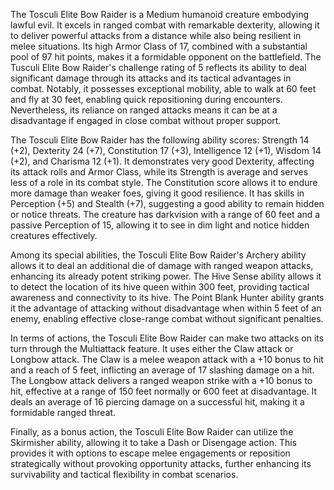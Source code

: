 The Tosculi Elite Bow Raider is a Medium humanoid creature embodying lawful evil. It excels in ranged combat with remarkable dexterity, allowing it to deliver powerful attacks from a distance while also being resilient in melee situations. Its high Armor Class of 17, combined with a substantial pool of 97 hit points, makes it a formidable opponent on the battlefield. The Tusculi Elite Bow Raider's challenge rating of 5 reflects its ability to deal significant damage through its attacks and its tactical advantages in combat. Notably, it possesses exceptional mobility, able to walk at 60 feet and fly at 30 feet, enabling quick repositioning during encounters. Nevertheless, its reliance on ranged attacks means it can be at a disadvantage if engaged in close combat without proper support.

The Tosculi Elite Bow Raider has the following ability scores: Strength 14 (+2), Dexterity 24 (+7), Constitution 17 (+3), Intelligence 12 (+1), Wisdom 14 (+2), and Charisma 12 (+1). It demonstrates very good Dexterity, affecting its attack rolls and Armor Class, while its Strength is average and serves less of a role in its combat style. The Constitution score allows it to endure more damage than weaker foes, giving it good resilience. It has skills in Perception (+5) and Stealth (+7), suggesting a good ability to remain hidden or notice threats. The creature has darkvision with a range of 60 feet and a passive Perception of 15, allowing it to see in dim light and notice hidden creatures effectively.

Among its special abilities, the Tosculi Elite Bow Raider's Archery ability allows it to deal an additional die of damage with ranged weapon attacks, enhancing its already potent striking power. The Hive Sense ability allows it to detect the location of its hive queen within 300 feet, providing tactical awareness and connectivity to its hive. The Point Blank Hunter ability grants it the advantage of attacking without disadvantage when within 5 feet of an enemy, enabling effective close-range combat without significant penalties.

In terms of actions, the Tosculi Elite Bow Raider can make two attacks on its turn through the Multiattack feature. It uses either the Claw attack or Longbow attack. The Claw is a melee weapon attack with a +10 bonus to hit and a reach of 5 feet, inflicting an average of 17 slashing damage on a hit. The Longbow attack delivers a ranged weapon strike with a +10 bonus to hit, effective at a range of 150 feet normally or 600 feet at disadvantage. It deals an average of 16 piercing damage on a successful hit, making it a formidable ranged threat.

Finally, as a bonus action, the Tosculi Elite Bow Raider can utilize the Skirmisher ability, allowing it to take a Dash or Disengage action. This provides it with options to escape melee engagements or reposition strategically without provoking opportunity attacks, further enhancing its survivability and tactical flexibility in combat scenarios.